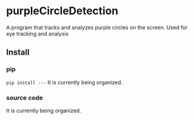 # purpleCircleDetection

A program that tracks and analyzes purple circles on the screen. Used for eye tracking and analysis

## Install 

### pip 

`pip install ---`
It is currently being organized.

### source code

It is currently being organized.
